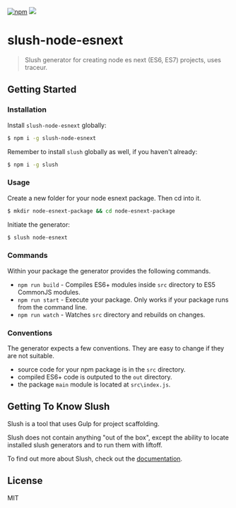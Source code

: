 [![npm](https://badge.fury.io/js/slush-node-esnext.png)](http://badge.fury.io/js/slush-node-esnext) ![](https://david-dm.org/briandipalma/slush-node-esnext.png)

# slush-node-esnext

> Slush generator for creating node es next (ES6, ES7) projects, uses traceur.

## Getting Started

### Installation

Install `slush-node-esnext` globally:

```bash
$ npm i -g slush-node-esnext
```

Remember to install `slush` globally as well, if you haven't already:

```bash
$ npm i -g slush
```

### Usage

Create a new folder for your node esnext package. Then cd into it.

```bash
$ mkdir node-esnext-package && cd node-esnext-package
```

Initiate the generator:

```bash
$ slush node-esnext
```

### Commands

Within your package the generator provides the following commands.

* `npm run build` - Compiles ES6+ modules inside `src` directory to ES5 CommonJS modules.
* `npm run start` - Execute your package. Only works if your package runs from the command line.
* `npm run watch` - Watches `src` directory and rebuilds on changes.

### Conventions

The generator expects a few conventions. They are easy to change if they are not suitable.

* source code for your npm package is in the `src` directory.
* compiled ES6+ code is outputed to the `out` directory.
* the package `main` module is located at `src\index.js`.

## Getting To Know Slush

Slush is a tool that uses Gulp for project scaffolding.

Slush does not contain anything "out of the box", except the ability to locate installed slush generators and to run them with liftoff.

To find out more about Slush, check out the [documentation](https://github.com/klei/slush).

## License 

MIT
